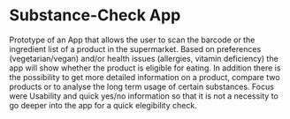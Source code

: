 # Substance-Check App

Prototype of an App that allows the user to scan the barcode or the ingredient list of a product in the supermarket. Based on preferences (vegetarian/vegan) and/or health issues (allergies, vitamin deficiency) the app will show whether the product is eligible for eating. In addition there is the possibility to get more detailed information on a product, compare two products or to analyse the long term usage of certain substances.
Focus were Usability and quick yes/no information so that it is not a necessity to go deeper into the app for a quick elegibility check.
